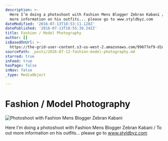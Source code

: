 ```yaml
---
description: >-
  Here I’m doing a photoshoot with Fashion Mens Blogger Zebran Kabani / To out
  more information on his outfits... please go to www.styldbyz.com
dateModified: '2016-07-13T18:53:11.128Z'
datePublished: '2016-07-13T18:55:39.242Z'
title: Fashion / Model Photography
author: []
isBasedOnUrl: >-
  https://the-grid-user-content.s3-us-west-2.amazonaws.com/99677ef9-d1d8-40bb-a525-674b751d0b04.jpg
sourcePath: _posts/2016-07-12-fashion-model-photography.md
starred: true
inFeed: true
hasPage: false
inNav: false
_type: MediaObject

---
```

# Fashion / Model Photography
![Photoshoot with Fashion Mens Blogger Zebran Kabani](https://s3-us-west-2.amazonaws.com/the-grid-img/p/d29325982da9f8739fd67e21d751a5d080fc0a25.jpg)

Here I'm doing a photoshoot with Fashion Mens Blogger Zebran Kabani / To out more information on his outfits... please go to www.styldbyz.com